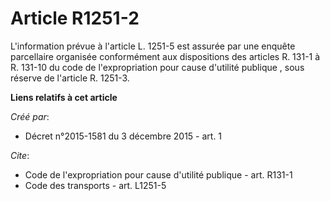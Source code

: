 # Article R1251-2

L'information prévue à l'article L. 1251-5 est assurée par une enquête parcellaire organisée conformément aux dispositions
des articles R. 131-1 à R. 131-10 du code de l'expropriation pour cause d'utilité publique
, sous réserve de l'article R. 1251-3.

**Liens relatifs à cet article**

_Créé par_:

  - Décret n°2015-1581 du 3 décembre 2015 - art. 1

_Cite_:

  - Code de l'expropriation pour cause d'utilité publique - art. R131-1
  - Code des transports - art. L1251-5
